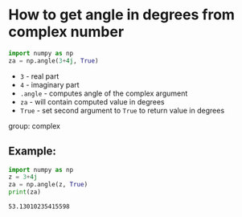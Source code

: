 # How to get angle in degrees from complex number

```python
import numpy as np
za = np.angle(3+4j, True)
```

- `3` - real part
- `4` - imaginary part
- `.angle` - computes angle of the complex argument
- `za` - will contain computed value in degrees
- `True` - set second argument to `True` to return value in degrees

group: complex

## Example: 
```python
import numpy as np
z = 3+4j
za = np.angle(z, True)
print(za)
```
```
53.13010235415598

```

